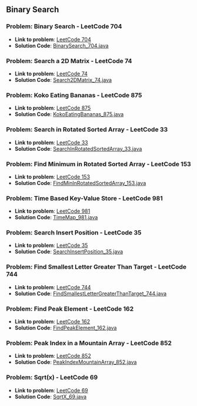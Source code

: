 ## Binary Search

### Problem: Binary Search  - LeetCode 704

- **Link to problem**: [LeetCode 704](https://leetcode.com/problems/binary-search/)
- **Solution Code**: [BinarySearch_704.java](BinarySearch_704.java)

### Problem: Search a 2D Matrix  - LeetCode 74

- **Link to problem**: [LeetCode 74](https://leetcode.com/problems/search-a-2d-matrix/)
- **Solution Code**: [Search2DMatrix_74.java](Search2DMatrix_74.java)

### Problem: Koko Eating Bananas  - LeetCode 875

- **Link to problem**: [LeetCode 875](https://leetcode.com/problems/koko-eating-bananas/)
- **Solution Code**: [KokoEatingBananas_875.java](KokoEatingBananas_875.java)

### Problem: Search in Rotated Sorted Array  - LeetCode 33

- **Link to problem**: [LeetCode 33](https://leetcode.com/problems/search-in-rotated-sorted-array/)
- **Solution Code**: [SearchInRotatedSortedArray_33.java](SearchInRotatedSortedArray_33.java)

### Problem: Find Minimum in Rotated Sorted Array  - LeetCode 153

- **Link to problem**: [LeetCode 153](https://leetcode.com/problems/find-minimum-in-rotated-sorted-array/)
- **Solution Code**: [FindMinInRotatedSortedArray_153.java](FindMinInRotatedSortedArray_153.java)

### Problem: Time Based Key-Value Store  - LeetCode 981

- **Link to problem**: [LeetCode 981](https://leetcode.com/problems/time-based-key-value-store/)
- **Solution Code**: [TimeMap_981.java](TimeMap_981.java)

### Problem: Search Insert Position  - LeetCode 35

- **Link to problem**: [LeetCode 35](https://leetcode.com/problems/search-insert-position/)
- **Solution Code**: [SearchInsertPosition_35.java](SearchInsertPosition_35.java)

### Problem: Find Smallest Letter Greater Than Target  - LeetCode 744

- **Link to problem**: [LeetCode 744](https://leetcode.com/problems/find-smallest-letter-greater-than-target/)
- **Solution Code**: [FindSmallestLetterGreaterThanTarget_744.java](FindSmallestLetterGreaterThanTarget_744.java)

### Problem: Find Peak Element - LeetCode 162

- **Link to problem**: [LeetCode 162](https://leetcode.com/problems/find-peak-element/)
- **Solution Code**: [FindPeakElement_162.java](FindPeakElement_162.java)

### Problem: Peak Index in a Mountain Array - LeetCode 852

- **Link to problem**: [LeetCode 852](https://leetcode.com/problems/peak-index-in-a-mountain-array/)
- **Solution Code**: [PeakIndexMountainArray_852.java](PeakIndexMountainArray_852.java)

### Problem: Sqrt(x) - LeetCode 69

- **Link to problem**: [LeetCode 69](https://leetcode.com/problems/sqrtx/)
- **Solution Code**: [SqrtX_69.java](SqrtX_69.java)
